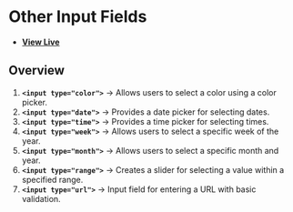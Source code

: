 # Other Input Fields

- [**View Live**](https://tahmid-sarker.github.io/Modern-HTML-CSS-Notes/02-Form-and-Input-Elements/05-Other-Input-Fields/)

## Overview

1. **`<input type="color">`** → Allows users to select a color using a color picker.
2. **`<input type="date">`** → Provides a date picker for selecting dates.
3. **`<input type="time">`** → Provides a time picker for selecting times.
4. **`<input type="week">`** → Allows users to select a specific week of the year.
5. **`<input type="month">`** → Allows users to select a specific month and year.
6. **`<input type="range">`** → Creates a slider for selecting a value within a specified range.
7. **`<input type="url">`** → Input field for entering a URL with basic validation.